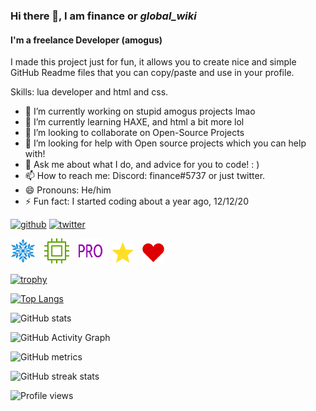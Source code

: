 ### Hi there 👋, I am finance or *global_wiki*
#### I'm a freelance Developer (**amogus**)
I made this project just for fun, it allows you to create nice and simple GitHub Readme files that you can copy/paste and use in your profile.

Skills: lua developer and html and css.

- 🔭 I’m currently working on stupid amogus projects lmao 
- 🌱 I’m currently learning HAXE, and html a bit more lol 
- 👯 I’m looking to collaborate on Open-Source Projects 
- 🤔 I’m looking for help with Open source projects which you can help with! 
- 💬 Ask me about what I do, and advice for you to code! : ) 
- 📫 How to reach me: Discord: finance#5737 or just twitter. 
- 😄 Pronouns: He/him 
- ⚡ Fun fact: I started coding about a year ago, 12/12/20 


[<img src='https://cdn.jsdelivr.net/npm/simple-icons@3.0.1/icons/github.svg' alt='github' height='40'>](https://github.com/DAF1014)  [<img src='https://cdn.jsdelivr.net/npm/simple-icons@3.0.1/icons/twitter.svg' alt='twitter' height='40'>](https://twitter.com/https://twitter.com/global_wiki)  

<a href='https://archiveprogram.github.com/'><img src='https://raw.githubusercontent.com/acervenky/animated-github-badges/master/assets/acbadge.gif' width='40' height='40'></a> <a href='https://docs.github.com/en/developers'><img src='https://raw.githubusercontent.com/acervenky/animated-github-badges/master/assets/devbadge.gif' width='40' height='40'></a> <a href='https://github.com/pricing'><img src='https://raw.githubusercontent.com/acervenky/animated-github-badges/master/assets/pro.gif' width='40' height='40'></a> <a href='https://stars.github.com/'><img src='https://raw.githubusercontent.com/acervenky/animated-github-badges/master/assets/starbadge.gif' width='35' height='35'></a> <a href='https://docs.github.com/en/github/supporting-the-open-source-community-with-github-sponsors'><img src='https://raw.githubusercontent.com/acervenky/animated-github-badges/master/assets/sponsorbadge.gif' width='35' height='35'></a> 

[![trophy](https://github-profile-trophy.vercel.app/?username=DAF1014)](https://github.com/ryo-ma/github-profile-trophy)

[![Top Langs](https://github-readme-stats.vercel.app/api/top-langs/?username=DAF1014)](https://github.com/anuraghazra/github-readme-stats)

![GitHub stats](https://github-readme-stats.vercel.app/api?username=DAF1014&show_icons=true&count_private=true)  

![GitHub Activity Graph](https://activity-graph.herokuapp.com/graph?username=DAF1014)  

![GitHub metrics](https://metrics.lecoq.io/DAF1014)  

![GitHub streak stats](https://github-readme-streak-stats.herokuapp.com/?user=DAF1014)  

![Profile views](https://gpvc.arturio.dev/DAF1014)  
